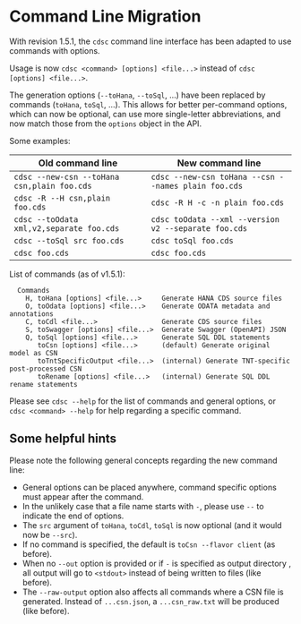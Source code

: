 # Command Line Migration

With revision 1.5.1, the `cdsc` command line interface has been adapted to use commands with
options.

Usage is now `cdsc <command> [options] <file...>` instead of `cdsc [options] <file...>`.

The generation options (`--toHana`, `--toSql`, ...) have been replaced by commands
(`toHana`, `toSql`, ...). This allows for better per-command options, which can now be optional,
can use more single-letter abbreviations, and now match those from the `options` object in the API.

Some examples:

| Old command line        | New command line                           |
| -------------------------- | --------------------------------------------- |
| `cdsc --new-csn --toHana csn,plain foo.cds` | `cdsc --new-csn toHana --csn --names plain foo.cds` |
| `cdsc -R --H csn,plain foo.cds` | `cdsc -R H -c -n plain foo.cds` |
| `cdsc --toOdata xml,v2,separate foo.cds` | `cdsc toOdata --xml --version v2 --separate foo.cds` |
| `cdsc --toSql src foo.cds` | `cdsc toSql foo.cds` |
| `cdsc foo.cds` | `cdsc foo.cds` |

List of commands (as of v1.5.1):

```
  Commands
    H, toHana [options] <file...>     Generate HANA CDS source files
    O, toOdata [options] <file...>    Generate ODATA metadata and annotations
    C, toCdl <file...>                Generate CDS source files
    S, toSwagger [options] <file...>  Generate Swagger (OpenAPI) JSON
    Q, toSql [options] <file...>      Generate SQL DDL statements
       toCsn [options] <file...>      (default) Generate original model as CSN
       toTntSpecificOutput <file...>  (internal) Generate TNT-specific post-processed CSN
       toRename [options] <file...>   (internal) Generate SQL DDL rename statements
```

Please see `cdsc --help` for the list of commands and general options, or `cdsc <command> --help`
for help regarding a specific command.

## Some helpful hints

Please note the following general concepts regarding the new command line:
- General options can be placed anywhere, command specific options must appear after the command.
- In the unlikely case that a file name starts with `-`, please use `--` to indicate the end of options.
- The `src` argument of `toHana`, `toCdl`, `toSql` is now optional (and it would now be `--src`).  
- If no command is specified, the default is `toCsn --flavor client` (as before).
- When no `--out` option is provided or if `-` is specified as output directory , all output will
  go to `<stdout>` instead of being written to files (like before).
- The `--raw-output` option also affects all commands where a CSN file is generated.
  Instead of `...csn.json`, a `...csn_raw.txt` will be produced (like before).
